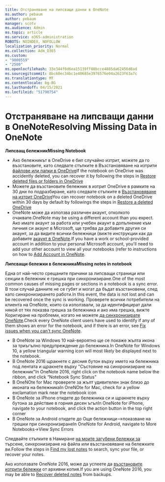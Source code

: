 ```yaml
---
title: Отстраняване на липсващи данни в OneNote
ms.author: pebaum
author: pebaum
manager: scotv
ms.audience: Admin
ms.topic: article
ms.service: o365-administration
ROBOTS: NOINDEX, NOFOLLOW
localization_priority: Normal
ms.collection: Adm_O365
ms.custom:
- "9000559"
- "2500"
ms.openlocfilehash: 33e344f6d6ea15139ff88bcce4885da62456d8ad
ms.sourcegitcommit: 8bc60ec34bc1e40685e3976576e04a2623f63a7c
ms.translationtype: MT
ms.contentlocale: bg-BG
ms.lasthandoff: 04/15/2021
ms.locfileid: "51798754"
---
```

# <a name="resolving-missing-data-in-onenote"></a><span data-ttu-id="9e1d4-102">Отстраняване на липсващи данни в OneNote</span><span class="sxs-lookup"><span data-stu-id="9e1d4-102">Resolving Missing Data in OneNote</span></span>

<span data-ttu-id="9e1d4-103">**Липсващ бележник**</span><span class="sxs-lookup"><span data-stu-id="9e1d4-103">**Missing Notebook**</span></span>

- <span data-ttu-id="9e1d4-104">Ако бележникът в OneDrive е бил случайно изтрит, можете да го възстановите, като следвате стъпките в Възстановяване на изтрити [файлове или папки в OneDrive](https://support.office.com/article/949ada80-0026-4db3-a953-c99083e6a84f)</span><span class="sxs-lookup"><span data-stu-id="9e1d4-104">If the notebook on OneDrive was accidently deleted, you can recover it by following the steps in [Restore deleted files or folders in OneDrive](https://support.office.com/article/949ada80-0026-4db3-a953-c99083e6a84f)</span></span>
- <span data-ttu-id="9e1d4-105">Можете да възстановите бележник в изтрит OneDrive в рамките на 30 дни по подразбиране, като следвате стъпките в [Възстановяване на изтрит OneDrive](https://docs.microsoft.com/onedrive/restore-deleted-onedrive)</span><span class="sxs-lookup"><span data-stu-id="9e1d4-105">You can recover notebook on a deleted OneDrive within 30 days by default by followings the steps in [Restore a deleted OneDrive](https://docs.microsoft.com/onedrive/restore-deleted-onedrive)</span></span>
- <span data-ttu-id="9e1d4-106">OneNote може да използва различен акаунт, отколкото очаквате.</span><span class="sxs-lookup"><span data-stu-id="9e1d4-106">OneNote may be using a different account than you expect.</span></span> <span data-ttu-id="9e1d4-107">Ако имате акаунт за работа или учебен акаунт в допълнение към личния си акаунт в Microsoft, ще трябва да добавите другия си акаунт, за да видите всички бележници (вижте инструкции как да добавите [акаунт в OneNote](https://support.office.com/article/5afff855-54ee-47e4-a773-db048d4ac299).</span><span class="sxs-lookup"><span data-stu-id="9e1d4-107">If you have a work or school-provided account in addition to your personal Microsoft account, you'll need to add your other account to view all your notebooks (refer to instructions on how to [Add Account in OneNote](https://support.office.com/article/5afff855-54ee-47e4-a773-db048d4ac299).</span></span>

<span data-ttu-id="9e1d4-108">**Липсващи бележки в бележника**</span><span class="sxs-lookup"><span data-stu-id="9e1d4-108">**Missing notes in notebook**</span></span>

<span data-ttu-id="9e1d4-109">Една от най-често срещаните причини за липсващи страници или секции в бележник е грешка при синхронизиране.</span><span class="sxs-lookup"><span data-stu-id="9e1d4-109">One of the most common causes of missing pages or sections in a notebook is a sync error.</span></span> <span data-ttu-id="9e1d4-110">В този случай данните не се губят и могат да бъдат възстановени, след като синхронизирането работи.</span><span class="sxs-lookup"><span data-stu-id="9e1d4-110">In this event, the data is not lost and can be recovered once the sync is working.</span></span> <span data-ttu-id="9e1d4-111">Проверете всички потребители на клиента на OneNote, които са използвали, за да идентифицират дали някой от тях показва грешка за бележника и ако има грешка, вижте Коригиране на проблеми, когато не можете [да синхронизирате OneNote](https://support.office.com/article/299495ef-66d1-448f-90c1-b785a6968d45).</span><span class="sxs-lookup"><span data-stu-id="9e1d4-111">Check every OneNote client users have used to identify if any of them shows an error for the notebook, and if there is an error, see [Fix issues when you can't sync OneNote](https://support.office.com/article/299495ef-66d1-448f-90c1-b785a6968d45).</span></span>

- <span data-ttu-id="9e1d4-112">В OneNote за Windows 10 най-вероятно ще се покаже жълта икона за триъгълно предупреждение до бележника.</span><span class="sxs-lookup"><span data-stu-id="9e1d4-112">In OneNote for Windows 10, a yellow triangular warning icon will most likely be displayed next to the notebook.</span></span>
- <span data-ttu-id="9e1d4-113">В OneNote 2016 щракнете с десния бутон върху името на бележника под лентата и щракнете върху "Състояние на синхронизиране на бележник"</span><span class="sxs-lookup"><span data-stu-id="9e1d4-113">In OneNote 2016, right click on the notebook name below the ribbon, and click “Notebook Sync Status”</span></span>
- <span data-ttu-id="9e1d4-114">В OneNOte for Mac проверете за жълт удивителен знак близо до иконата на бележника</span><span class="sxs-lookup"><span data-stu-id="9e1d4-114">In OneNOte for Mac, check for a yellow exclamation mark near the notebook icon</span></span>
- <span data-ttu-id="9e1d4-115">В OneNote за iPhone отидете до бележника си и щракнете върху бутона за действие в горния десен ъгъл</span><span class="sxs-lookup"><span data-stu-id="9e1d4-115">In OneNote for iPhone, navigate to your notebook, and click the action button in the top right corner</span></span>
- <span data-ttu-id="9e1d4-116">В OneNote за Android отидете до Още бележници–>показване на грешки при синхронизиране</span><span class="sxs-lookup"><span data-stu-id="9e1d4-116">In OneNote for Android, navigate to More Notebooks->View Sync Errors</span></span>

<span data-ttu-id="9e1d4-117">Следвайте стъпките в Намиране [на моите загубени бележки за](https://support.office.com/article/32cb2bd7-afe7-44d2-a711-398a88421287) търсене, синхронизиране на файла или възстановяване на бележките ви.</span><span class="sxs-lookup"><span data-stu-id="9e1d4-117">Follow the steps in [Find my lost notes](https://support.office.com/article/32cb2bd7-afe7-44d2-a711-398a88421287) to search, sync your file, or recover your notes.</span></span>

<span data-ttu-id="9e1d4-118">Ако използвате OneNote 2016, може да успеете да [възстановите изтрити бележки](https://support.office.com/article/32ed1036-74fd-4c21-bc28-033a486e6b14) от архивни копия.</span><span class="sxs-lookup"><span data-stu-id="9e1d4-118">If you are using OneNote 2016, you may be able to [Recover deleted notes](https://support.office.com/article/32ed1036-74fd-4c21-bc28-033a486e6b14) from backups.</span></span>
